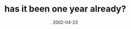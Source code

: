 ---
layout: base.njk
title : 'has it been one year already?' 
view_title : 'has it been one year already?' 
year : '2002' 
date : '2002-04-23' 
img_file : '/drawing/hasitbeen1yearalready2.png' 
html_file : 'hasitbeen1yearalready2' 
next_html : 'underneathitall.html' 
year_order : '88' 
permalink : "title/{{html_file}}.html"
---